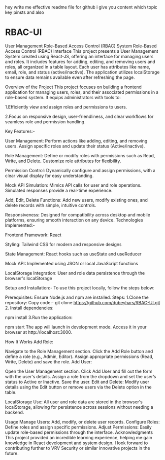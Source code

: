 hey write me effective readme file for github i give you content which topic key pinsts and also 
# RBAC-UI
User Management Role-Based Access Control (RBAC) System
Role-Based Access Control (RBAC) Interface
This project presents a User Management System created using React-JS, offering an interface for managing users and roles. It includes features for adding, editing, and removing users and roles, all organized in a table layout. Each user has attributes like name, email, role, and status (active/inactive). The application utilizes localStorage to ensure data remains available even after refreshing the page.

Overview of the Project
This project focuses on building a frontend application for managing users, roles, and their associated permissions in a role-based system.
It equips administrators with tools to:

1.Efficiently view and assign roles and permissions to users.

2.Focus on responsive design, user-friendliness, and clear workflows for seamless role and permission handling.

Key Features:-

User Management: Perform actions like adding, editing, and removing users. Assign specific roles and update their status (Active/Inactive).

Role Management: Define or modify roles with permissions such as Read, Write, and Delete. Customize role attributes for flexibility.

Permission Control: Dynamically configure and assign permissions, with a clear visual display for easy understanding.

Mock API Simulation: Mimics API calls for user and role operations. Simulated responses provide a real-time experience.

Add, Edit, Delete Functions: Add new users, modify existing ones, and delete records with simple, intuitive controls.

Responsiveness: Designed for compatibility across desktop and mobile platforms, ensuring smooth interaction on any device.
Technologies Implemented:-

Frontend Framework: React

Styling: Tailwind CSS for modern and responsive designs

State Management: React hooks such as useState and useReducer

Mock API: Implemented using JSON or local JavaScript functions

LocalStorage Integration: User and role data persistence through the browser's localStorage

Setup and Installation:-
To use this project locally, follow the steps below:

Prerequisites:
Ensure Node.js and npm are installed.
Steps:
1.Clone the repository:
Copy code:-
git clone https://github.com/dubeyhars/RBAC-UI.git
2.
Install dependencies:

npm install
3.Run the application:

npm start
The app will launch in development mode. Access it in your browser at http://localhost:3000.

How It Works
Add Role:

Navigate to the Role Management section.
Click the Add Role button and define a role (e.g., Admin, Editor).
Assign appropriate permissions (Read, Write, Delete) and save the role.
Add User:

Open the User Management section.
Click Add User and fill out the form with the user's details.
Assign a role from the dropdown and set the user’s status to Active or Inactive.
Save the user.
Edit and Delete:
Modify user details using the Edit button or remove users via the Delete option in the table.

LocalStorage Use:
All user and role data are stored in the browser's localStorage, allowing for persistence across sessions without needing a backend.

Usage
Manage Users: Add, modify, or delete user records.
Configure Roles: Define roles and assign specific permissions.
Adjust Permissions: Easily update role-based permissions through the interface.
Acknowledgments
This project provided an incredible learning experience, helping me gain knowledge in React development and system design. I look forward to contributing further to VRV Security or similar innovative projects in the future.
